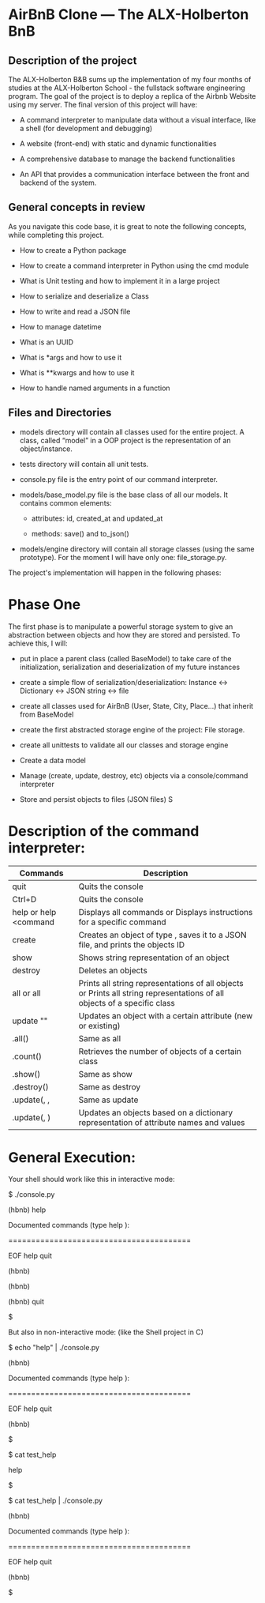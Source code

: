 # AirBnB Clone ― The ALX-Holberton BnB

## Description of the project

The ALX-Holberton B&B sums up the implementation of my four months of studies at the ALX-Holberton School - the fullstack software engineering program. The goal of the project is to deploy a replica of the Airbnb Website using my server. The final version of this project will have:



 * A command interpreter to manipulate data without a visual interface, like a shell (for development and debugging)

 * A website (front-end) with static and dynamic functionalities

 * A comprehensive database to manage the backend functionalities

 * An API that provides a communication interface between the front and backend of the system.

## General concepts in review

As you navigate this code base, it is great to note the following concepts, while completing this project.



* How to create a Python package

* How to create a command interpreter in Python using the cmd module

* What is Unit testing and how to implement it in a large project

* How to serialize and deserialize a Class

* How to write and read a JSON file

* How to manage datetime

* What is an UUID

* What is *args and how to use it

* What is **kwargs and how to use it

* How to handle named arguments in a function

## Files and Directories

* models directory will contain all classes used for the entire project. A class, called “model” in a OOP project is the representation of an object/instance.

* tests directory will contain all unit tests.

* console.py file is the entry point of our command interpreter.

* models/base_model.py file is the base class of all our models. It contains common elements:

  * attributes: id, created_at and updated_at

  * methods: save() and to_json()

* models/engine directory will contain all storage classes (using the same prototype). For the moment I will have only one: file_storage.py.

The project's implementation will happen in the following phases:



# Phase One

The first phase is to manipulate a powerful storage system to give an abstraction between objects and how they are stored and persisted. To achieve this, I will:



* put in place a parent class (called BaseModel) to take care of the initialization, serialization and deserialization of my future instances

* create a simple flow of serialization/deserialization: Instance <-> Dictionary <-> JSON string <-> file

* create all classes used for AirBnB (User, State, City, Place…) that inherit from BaseModel

* create the first abstracted storage engine of the project: File storage.

* create all unittests to validate all our classes and storage engine

* Create a data model

* Manage (create, update, destroy, etc) objects via a console/command interpreter

* Store and persist objects to files (JSON files) S

# Description of the command interpreter:

Commands|Description
--------|-----------
quit|Quits the console
Ctrl+D|Quits the console
help or help <command|Displays all commands or Displays instructions for a specific command
create <class>|Creates an object of type , saves it to a JSON file, and prints the objects ID
show <class> <ID>|Shows string representation of an object
destroy <class> <ID>|Deletes an objects
all or all <class>|Prints all string representations of all objects or Prints all string representations of all objects of a specific class
update <class> <id> <attribute name> "<attribute value>"|Updates an object with a certain attribute (new or existing)
<class>.all()|Same as all <class>
<class>.count()|Retrieves the number of objects of a certain class
<class>.show(<ID>)|Same as show <class> <ID>
<class>.destroy(<ID>)|Same as destroy <class> <ID>
<class>.update(<ID>, <attribute name>, <attribute value>|Same as update <class> <ID> <attribute name> <attribute value>
<class>.update(<ID>, <dictionary representation>)|Updates an objects based on a dictionary representation of attribute names and values

# General Execution:

Your shell should work like this in interactive mode:



$ ./console.py

(hbnb) help



Documented commands (type help <topic>):

========================================

EOF  help  quit

(hbnb) 

(hbnb) 

(hbnb) quit

$

But also in non-interactive mode: (like the Shell project in C)



$ echo "help" | ./console.py

(hbnb)



Documented commands (type help <topic>):

========================================

EOF  help  quit

(hbnb) 

$

$ cat test_help

help

$

$ cat test_help | ./console.py

(hbnb)



Documented commands (type help <topic>):

========================================

EOF  help  quit

(hbnb)

$
